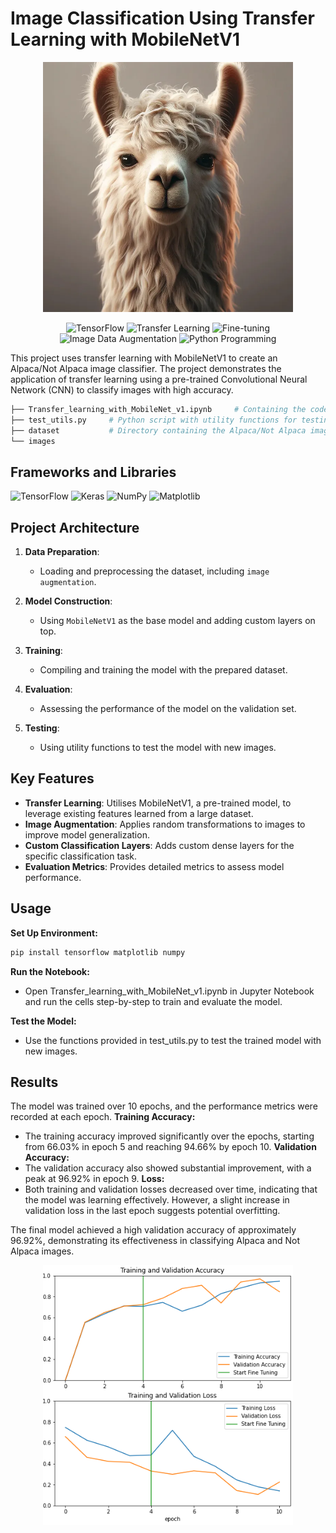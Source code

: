 # Image Classification Using Transfer Learning with MobileNetV1

<div align="center">
  <img src="images\image.webp" alt="Alpaca Image" style="width:400px;">

  ![TensorFlow](https://img.shields.io/badge/Skill-TensorFlow-yellow)
  ![Transfer Learning](https://img.shields.io/badge/Skill-Transfer%20Learning-green)
  ![Fine-tuning](https://img.shields.io/badge/Skill-Fine%20tuning-orange)
  ![Image Data Augmentation](https://img.shields.io/badge/Skill-Image%20Data%20Augmentation-brightgreen)
  ![Python Programming](https://img.shields.io/badge/Skill-Python%20Programming-blue)

</div>

This project uses transfer learning with MobileNetV1 to create an Alpaca/Not Alpaca image classifier. The project demonstrates the application of transfer learning using a pre-trained Convolutional Neural Network (CNN) to classify images with high accuracy.

```bash
├── Transfer_learning_with_MobileNet_v1.ipynb     # Containing the code for training and evaluating the Alpaca/Not Alpaca classifier.
├── test_utils.py     # Python script with utility functions for testing the model.
├── dataset           # Directory containing the Alpaca/Not Alpaca images.
└── images
```

## Frameworks and Libraries
![TensorFlow](https://img.shields.io/badge/TensorFlow-2.16.1-orange.svg?style=flat&logo=tensorflow)
![Keras](https://img.shields.io/badge/Keras-3.3.3-red.svg?style=flat&logo=keras)
![NumPy](https://img.shields.io/badge/NumPy-1.26.4-blue.svg?style=flat&logo=numpy)
![Matplotlib](https://img.shields.io/badge/Matplotlib-3.6.2-green.svg?style=flat&logo=matplotlib)

## Project Architecture
1. **Data Preparation**:
   - Loading and preprocessing the dataset, including `image augmentation`.

2. **Model Construction**:
   - Using `MobileNetV1` as the base model and adding custom layers on top.

3. **Training**:
   - Compiling and training the model with the prepared dataset.

4. **Evaluation**:
   - Assessing the performance of the model on the validation set.

5. **Testing**:
   - Using utility functions to test the model with new images.

## Key Features
- **Transfer Learning**: Utilises MobileNetV1, a pre-trained model, to leverage existing features learned from a large dataset.
- **Image Augmentation**: Applies random transformations to images to improve model generalization.
- **Custom Classification Layers**: Adds custom dense layers for the specific classification task.
- **Evaluation Metrics**: Provides detailed metrics to assess model performance.

## Usage
**Set Up Environment:**
```bash
pip install tensorflow matplotlib numpy
```
**Run the Notebook:**
- Open Transfer_learning_with_MobileNet_v1.ipynb in Jupyter Notebook and run the cells step-by-step to train and evaluate the model.

**Test the Model:**
- Use the functions provided in test_utils.py to test the trained model with new images.


## Results
The model was trained over 10 epochs, and the performance metrics were recorded at each epoch. 
**Training Accuracy:** 
- The training accuracy improved significantly over the epochs, starting from 66.03% in epoch 5 and reaching 94.66% by epoch 10.
**Validation Accuracy:**
- The validation accuracy also showed substantial improvement, with a peak at 96.92% in epoch 9.
**Loss:** 
- Both training and validation losses decreased over time, indicating that the model was learning effectively. However, a slight increase in validation loss in the last epoch suggests potential overfitting.

The final model achieved a high validation accuracy of approximately 96.92%, demonstrating its effectiveness in classifying Alpaca and Not Alpaca images.


<div align="center">
  <img src="images\result.png" style="width:400px;">

</div>
